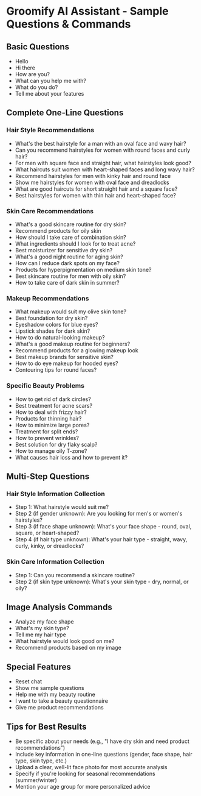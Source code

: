 # Groomify AI Assistant - Sample Questions & Commands

## Basic Questions

- Hello
- Hi there
- How are you?
- What can you help me with?
- What do you do?
- Tell me about your features

## Complete One-Line Questions

### Hair Style Recommendations

- What's the best hairstyle for a man with an oval face and wavy hair?
- Can you recommend hairstyles for women with round faces and curly hair?
- For men with square face and straight hair, what hairstyles look good?
- What haircuts suit women with heart-shaped faces and long wavy hair?
- Recommend hairstyles for men with kinky hair and round face
- Show me hairstyles for women with oval face and dreadlocks
- What are good haircuts for short straight hair and a square face?
- Best hairstyles for women with thin hair and heart-shaped face?

### Skin Care Recommendations

- What's a good skincare routine for dry skin?
- Recommend products for oily skin
- How should I take care of combination skin?
- What ingredients should I look for to treat acne?
- Best moisturizer for sensitive dry skin?
- What's a good night routine for aging skin?
- How can I reduce dark spots on my face?
- Products for hyperpigmentation on medium skin tone?
- Best skincare routine for men with oily skin?
- How to take care of dark skin in summer?

### Makeup Recommendations

- What makeup would suit my olive skin tone?
- Best foundation for dry skin?
- Eyeshadow colors for blue eyes?
- Lipstick shades for dark skin?
- How to do natural-looking makeup?
- What's a good makeup routine for beginners?
- Recommend products for a glowing makeup look
- Best makeup brands for sensitive skin?
- How to do eye makeup for hooded eyes?
- Contouring tips for round faces?

### Specific Beauty Problems

- How to get rid of dark circles?
- Best treatment for acne scars?
- How to deal with frizzy hair?
- Products for thinning hair?
- How to minimize large pores?
- Treatment for split ends?
- How to prevent wrinkles?
- Best solution for dry flaky scalp?
- How to manage oily T-zone?
- What causes hair loss and how to prevent it?

## Multi-Step Questions

### Hair Style Information Collection

- Step 1: What hairstyle would suit me?
- Step 2 (if gender unknown): Are you looking for men's or women's hairstyles?
- Step 3 (if face shape unknown): What's your face shape - round, oval, square, or heart-shaped?
- Step 4 (if hair type unknown): What's your hair type - straight, wavy, curly, kinky, or dreadlocks?

### Skin Care Information Collection

- Step 1: Can you recommend a skincare routine?
- Step 2 (if skin type unknown): What's your skin type - dry, normal, or oily?

## Image Analysis Commands

- Analyze my face shape
- What's my skin type?
- Tell me my hair type
- What hairstyle would look good on me?
- Recommend products based on my image

## Special Features

- Reset chat
- Show me sample questions
- Help me with my beauty routine
- I want to take a beauty questionnaire
- Give me product recommendations

## Tips for Best Results

- Be specific about your needs (e.g., "I have dry skin and need product recommendations")
- Include key information in one-line questions (gender, face shape, hair type, skin type, etc.)
- Upload a clear, well-lit face photo for most accurate analysis
- Specify if you're looking for seasonal recommendations (summer/winter)
- Mention your age group for more personalized advice
